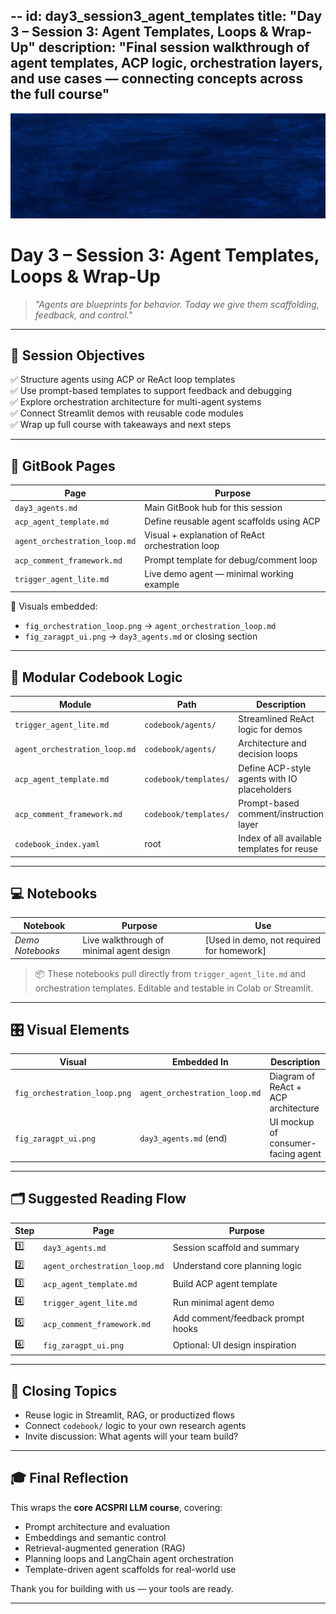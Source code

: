 --
id: day3_session3_agent_templates
title: "Day 3 – Session 3: Agent Templates, Loops & Wrap-Up"
description: "Final session walkthrough of agent templates, ACP logic, orchestration layers, and use cases — connecting concepts across the full course"
---

![fig_day3_session3_header](../shared_assets/visuals/images/fig_day3_session3_header.png)

# Day 3 – Session 3: Agent Templates, Loops & Wrap-Up

> _"Agents are blueprints for behavior. Today we give them scaffolding, feedback, and control."_  

---

## 🎯 Session Objectives

✅ Structure agents using ACP or ReAct loop templates  
✅ Use prompt-based templates to support feedback and debugging  
✅ Explore orchestration architecture for multi-agent systems  
✅ Connect Streamlit demos with reusable code modules  
✅ Wrap up full course with takeaways and next steps  

---

## 📘 GitBook Pages

| Page | Purpose |
|------|---------|
| `day3_agents.md` | Main GitBook hub for this session |
| `acp_agent_template.md` | Define reusable agent scaffolds using ACP |
| `agent_orchestration_loop.md` | Visual + explanation of ReAct orchestration loop |
| `acp_comment_framework.md` | Prompt template for debug/comment loop |
| `trigger_agent_lite.md` | Live demo agent — minimal working example |

📌 Visuals embedded:
- `fig_orchestration_loop.png` → `agent_orchestration_loop.md`
- `fig_zaragpt_ui.png` → `day3_agents.md` or closing section

---

## 🧩 Modular Codebook Logic

| Module | Path | Description |
|--------|------|-------------|
| `trigger_agent_lite.md` | `codebook/agents/` | Streamlined ReAct logic for demos |
| `agent_orchestration_loop.md` | `codebook/agents/` | Architecture and decision loops |
| `acp_agent_template.md` | `codebook/templates/` | Define ACP-style agents with IO placeholders |
| `acp_comment_framework.md` | `codebook/templates/` | Prompt-based comment/instruction layer |
| `codebook_index.yaml` | root | Index of all available templates for reuse |

---

## 💻 Notebooks

| Notebook | Purpose | Use |
|----------|---------|-----|
| _Demo Notebooks_ | Live walkthrough of minimal agent design | [Used in demo, not required for homework] |

> 📦 These notebooks pull directly from `trigger_agent_lite.md` and orchestration templates. Editable and testable in Colab or Streamlit.

---

## 🎛️ Visual Elements

| Visual | Embedded In | Description |
|--------|-------------|-------------|
| `fig_orchestration_loop.png` | `agent_orchestration_loop.md` | Diagram of ReAct + ACP architecture |
| `fig_zaragpt_ui.png` | `day3_agents.md` (end) | UI mockup of consumer-facing agent |

---

## 🗂 Suggested Reading Flow

| Step | Page | Purpose |
|------|------|---------|
| 1️⃣ | `day3_agents.md` | Session scaffold and summary |
| 2️⃣ | `agent_orchestration_loop.md` | Understand core planning logic |
| 3️⃣ | `acp_agent_template.md` | Build ACP agent template |
| 4️⃣ | `trigger_agent_lite.md` | Run minimal agent demo |
| 5️⃣ | `acp_comment_framework.md` | Add comment/feedback prompt hooks |
| 6️⃣ | `fig_zaragpt_ui.png` | Optional: UI design inspiration |

---

## 🧠 Closing Topics

- Reuse logic in Streamlit, RAG, or productized flows  
- Connect `codebook/` logic to your own research agents  
- Invite discussion: What agents will your team build?

---

## 🎓 Final Reflection

This wraps the **core ACSPRI LLM course**, covering:

- Prompt architecture and evaluation  
- Embeddings and semantic control  
- Retrieval-augmented generation (RAG)  
- Planning loops and LangChain agent orchestration  
- Template-driven agent scaffolds for real-world use

Thank you for building with us — your tools are ready.

---
